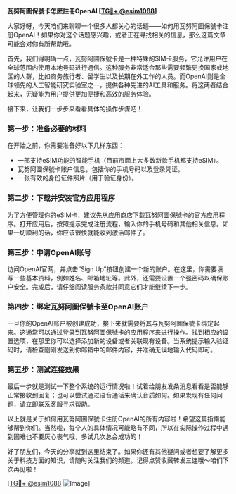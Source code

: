 **瓦努阿圖保號卡怎麽註冊OpenAI [[TG💪+ @esim1088](https://t.me/s/esim1088)]**

大家好呀，今天咱们来聊聊一个很多人都关心的话题——如何用瓦努阿圖保號卡注册OpenAI！如果你对这个话题感兴趣，或者正在寻找相关的信息，那么这篇文章可能会对你有所帮助哦。

首先，我们得明确一点，瓦努阿圖保號卡是一种特殊的SIM卡服务，它允许用户在全球范围内使用本地号码进行通信。这种服务非常适合那些需要频繁更换国家或地区的人群，比如商务旅行者、留学生以及长期在外工作的人员。而OpenAI则是全球领先的人工智能研究实验室之一，提供各种先进的AI工具和服务。将这两者结合起来，无疑能为用户提供更加便捷和高效的服务体验。

接下来，让我们一步步来看看具体的操作步骤吧！

### 第一步：准备必要的材料

在开始之前，你需要准备好以下几样东西：
- 一部支持eSIM功能的智能手机（目前市面上大多数新款手机都支持eSIM）。
- 瓦努阿圖保號卡账户信息，包括你的手机号码以及登录凭证。
- 一张有效的身份证件照片（用于验证身份）。

### 第二步：下载并安装官方应用程序

为了方便管理你的eSIM卡，建议先从应用商店下载瓦努阿圖保號卡的官方应用程序。打开应用后，按照提示完成注册流程，输入你的手机号码和其他相关信息。如果一切顺利的话，你应该很快就能收到激活邮件了。

### 第三步：申请OpenAI账号

访问OpenAI官网，并点击“Sign Up”按钮创建一个新的账户。在这里，你需要填写一些基本资料，例如姓名、邮箱地址等。此外，还需要设置一个强密码以确保账户安全。完成后，请仔细阅读服务条款并同意它们才能继续下一步。

### 第四步：绑定瓦努阿圖保號卡至OpenAI账户

一旦你的OpenAI账户被创建成功，接下来就需要将其与瓦努阿圖保號卡绑定起来。这通常可以通过登录到瓦努阿圖保號卡的应用程序来进行操作。找到相应的设置选项，在那里你可以选择添加新的设备或者关联现有设备。当系统提示输入验证码时，请检查刚刚发送到你邮箱中的邮件内容，并准确无误地输入代码即可。

### 第五步：测试连接效果

最后一步就是测试一下整个系统的运行情况啦！试着给朋友发条消息看看是否能够正常接收到回复；也可以尝试通过语音通话来确认音质如何。如果发现有任何问题，请立即联系客服寻求帮助。

以上就是关于如何用瓦努阿圖保號卡注册OpenAI的所有内容啦！希望这篇指南能够帮到你们。当然啦，每个人的具体情况可能略有不同，所以在实际操作过程中遇到困难也不要灰心丧气哦，多试几次总会成功的！

好了朋友们，今天的分享就到这里结束了。如果你还有其他疑问或者想要了解更多关于科技方面的知识，请随时关注我们的频道。记得点赞收藏转发三连哦～咱们下次再见啦！

[[TG💪+ @esim1088](https://t.me/s/esim1088) ![Image](https://i.postimg.cc/4NQfJmqS/Snipaste-2025-05-13-00-14-12.png)]